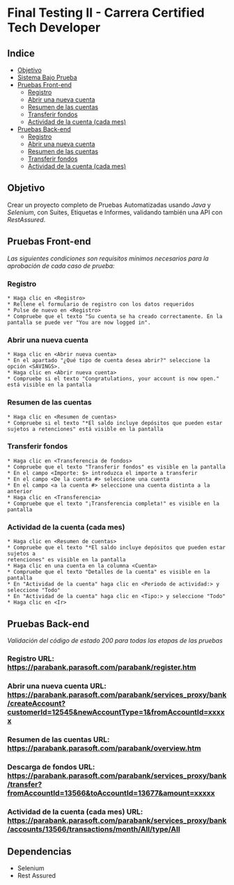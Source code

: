 # Final Testing II - Carrera Certified Tech Developer

## Indice

- [Objetivo](#objetivo)
- [Sistema Bajo Prueba](#sistema-bajo-prueba)
- [Pruebas Front-end](#pruebas-front-end)
    - [Registro](#registro)
    - [Abrir una nueva cuenta](#abrir-nueva-cuenta)
    - [Resumen de las cuentas](#resumen-de-las-cuentas)
    - [Transferir fondos](#transferir-fondos)
    - [Actividad de la cuenta (cada mes)](#actividad-de-la-cuenta)
- [Pruebas Back-end](#pruebas-back-end)
    - [Registro](#registro-back-end)
    - [Abrir una nueva cuenta](#abrir-nueva-cuenta-back-end)
    - [Resumen de las cuentas](#resumen-de-las-cuentas-back-end)
    - [Transferir fondos](#transferir-fondos-back-end)
    - [Actividad de la cuenta (cada mes)](#actividad-de-la-cuenta-back-end)


## Objetivo

Crear un proyecto completo de Pruebas Automatizadas usando _Java_ y _Selenium_, con Suites,
Etiquetas e Informes, validando también una API con _RestAssured_.

## Pruebas Front-end

_Las siguientes condiciones son requisitos mínimos necesarios para la aprobación de cada caso de prueba:_

### Registro

    * Haga clic en <Registro>
    * Rellene el formulario de registro con los datos requeridos
    * Pulse de nuevo en <Registro>
    * Compruebe que el texto "Su cuenta se ha creado correctamente. En la pantalla se puede ver "You are now logged in".

### Abrir una nueva cuenta

    * Haga clic en <Abrir nueva cuenta>
    * En el apartado "¿Qué tipo de cuenta desea abrir?" seleccione la opción <SAVINGS>.
    * Haga clic en <Abrir nueva cuenta> 
    * Compruebe si el texto "Congratulations, your account is now open." está visible en la pantalla

### Resumen de las cuentas

    * Haga clic en <Resumen de cuentas>
    * Compruebe si el texto "*El saldo incluye depósitos que pueden estar sujetos a retenciones" está visible en la pantalla

### Transferir fondos

    * Haga clic en <Transferencia de fondos>
    * Compruebe que el texto "Transferir fondos" es visible en la pantalla
    * En el campo <Importe: $> introduzca el importe a transferir
    * En el campo <De la cuenta #> seleccione una cuenta
    * En el campo <a la cuenta #> seleccione una cuenta distinta a la anterior
    * Haga clic en <Transferencia>
    * Compruebe que el texto "¡Transferencia completa!" es visible en la pantalla

### Actividad de la cuenta (cada mes)

    * Haga clic en <Resumen de cuentas>
    * Compruebe que el texto "*El saldo incluye depósitos que pueden estar sujetos a
    retenciones" es visible en la pantalla
    * Haga clic en una cuenta en la columna <Cuenta>
    * Compruebe que el texto "Detalles de la cuenta" es visible en la pantalla
    * En "Actividad de la cuenta" haga clic en <Periodo de actividad:> y seleccione "Todo"
    * En "Actividad de la cuenta" haga clic en <Tipo:> y seleccione "Todo"
    * Haga clic en <Ir>

## Pruebas Back-end

_Validación del código de estado 200 para todas las etapas de las pruebas_

### Registro URL: https://parabank.parasoft.com/parabank/register.htm

### Abrir una nueva cuenta URL: https://parabank.parasoft.com/parabank/services_proxy/bank/createAccount?customerId=12545&newAccountType=1&fromAccountId=xxxxx

### Resumen de las cuentas URL: https://parabank.parasoft.com/parabank/overview.htm

### Descarga de fondos URL: https://parabank.parasoft.com/parabank/services_proxy/bank/transfer?fromAccountId=13566&toAccountId=13677&amount=xxxxx

### Actividad de la cuenta (cada mes) URL: https://parabank.parasoft.com/parabank/services_proxy/bank/accounts/13566/transactions/month/All/type/All


## Dependencias

- Selenium
- Rest Assured
